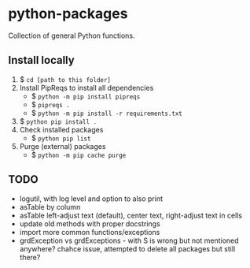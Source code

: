 # python-packages
 Collection of general Python functions.

## Install locally

1. $ `cd [path to this folder]`
1. Install PipReqs to install all dependencies 
    - $ `python -m pip install pipreqs` 
    - $ `pipreqs .`
    - $ `python -m pip install -r requirements.txt`
1. $ `python pip install .`
1. Check installed packages
    - $ `python pip list`
1. Purge (external) packages
    - $ `python -m pip cache purge`

## TODO

- logutil, with log level and option to also print
- asTable by column
- asTable left-adjust text (default), center text, right-adjust text in cells
- update old methods with proper docstrings
- import more common functions/exceptions
- grdException vs grdExceptions - with S is wrong but not mentioned anywhere? chahce issue, attempted to delete all packages but still there?